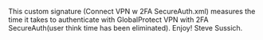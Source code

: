 This custom signature (Connect VPN w 2FA SecureAuth.xml) measures the time it takes to authenticate with GlobalProtect VPN with 2FA SecureAuth(user think time has been eliminated). Enjoy! Steve Sussich.